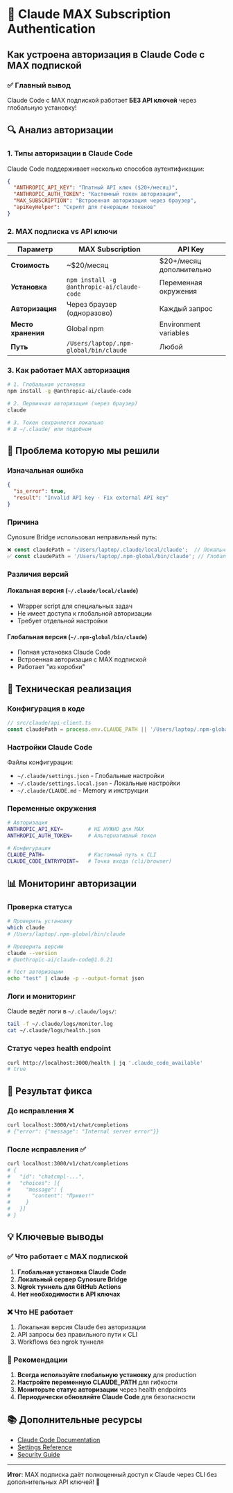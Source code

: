 # 🔐 Claude MAX Subscription Authentication

## Как устроена авторизация в Claude Code с MAX подпиской

### ✅ Главный вывод
Claude Code с MAX подпиской работает **БЕЗ API ключей** через глобальную установку!

## 🔍 Анализ авторизации

### 1. Типы авторизации в Claude Code

Claude Code поддерживает несколько способов аутентификации:

```json
{
  "ANTHROPIC_API_KEY": "Платный API ключ ($20+/месяц)",
  "ANTHROPIC_AUTH_TOKEN": "Кастомный токен авторизации", 
  "MAX_SUBSCRIPTION": "Встроенная авторизация через браузер",
  "apiKeyHelper": "Скрипт для генерации токенов"
}
```

### 2. MAX подписка vs API ключи

| Параметр | MAX Subscription | API Key |
|----------|------------------|---------|
| **Стоимость** | ~$20/месяц | $20+/месяц дополнительно |
| **Установка** | `npm install -g @anthropic-ai/claude-code` | Переменная окружения |
| **Авторизация** | Через браузер (одноразово) | Каждый запрос |
| **Место хранения** | Global npm | Environment variables |
| **Путь** | `/Users/laptop/.npm-global/bin/claude` | Любой |

### 3. Как работает MAX авторизация

```bash
# 1. Глобальная установка
npm install -g @anthropic-ai/claude-code

# 2. Первичная авторизация (через браузер)
claude

# 3. Токен сохраняется локально
# В ~/.claude/ или подобном
```

## 🐛 Проблема которую мы решили

### Изначальная ошибка
```json
{
  "is_error": true,
  "result": "Invalid API key · Fix external API key"
}
```

### Причина
Cynosure Bridge использовал неправильный путь:
```typescript
❌ const claudePath = '/Users/laptop/.claude/local/claude';  // Локальная версия
✅ const claudePath = '/Users/laptop/.npm-global/bin/claude'; // Глобальная версия
```

### Различия версий

#### Локальная версия (`~/.claude/local/claude`)
- Wrapper script для специальных задач
- Не имеет доступа к глобальной авторизации
- Требует отдельной настройки

#### Глобальная версия (`~/.npm-global/bin/claude`)
- Полная установка Claude Code
- Встроенная авторизация с MAX подпиской
- Работает "из коробки"

## 🔧 Техническая реализация

### Конфигурация в коде

```typescript
// src/claude/api-client.ts
const claudePath = process.env.CLAUDE_PATH || '/Users/laptop/.npm-global/bin/claude';
```

### Настройки Claude Code

Файлы конфигурации:
- `~/.claude/settings.json` - Глобальные настройки
- `~/.claude/settings.local.json` - Локальные настройки
- `~/.claude/CLAUDE.md` - Memory и инструкции

### Переменные окружения

```bash
# Авторизация
ANTHROPIC_API_KEY=        # НЕ НУЖНО для MAX
ANTHROPIC_AUTH_TOKEN=     # Альтернативный токен

# Конфигурация
CLAUDE_PATH=              # Кастомный путь к CLI
CLAUDE_CODE_ENTRYPOINT=   # Точка входа (cli/browser)
```

## 📊 Мониторинг авторизации

### Проверка статуса
```bash
# Проверить установку
which claude
# /Users/laptop/.npm-global/bin/claude

# Проверить версию  
claude --version
# @anthropic-ai/claude-code@1.0.21

# Тест авторизации
echo "test" | claude -p --output-format json
```

### Логи и мониторинг

Claude ведёт логи в `~/.claude/logs/`:
```bash
tail -f ~/.claude/logs/monitor.log
cat ~/.claude/logs/health.json
```

### Статус через health endpoint
```bash
curl http://localhost:3000/health | jq '.claude_code_available'
# true
```

## 🎯 Результат фикса

### До исправления ❌
```bash
curl localhost:3000/v1/chat/completions
# {"error": {"message": "Internal server error"}}
```

### После исправления ✅
```bash
curl localhost:3000/v1/chat/completions
# {
#   "id": "chatcmpl-...",
#   "choices": [{
#     "message": {
#       "content": "Привет!"
#     }
#   }]
# }
```

## 💡 Ключевые выводы

### ✅ Что работает с MAX подпиской
1. **Глобальная установка Claude Code**
2. **Локальный сервер Cynosure Bridge**
3. **Ngrok туннель для GitHub Actions**
4. **Нет необходимости в API ключах**

### ❌ Что НЕ работает
1. Локальная версия Claude без авторизации
2. API запросы без правильного пути к CLI
3. Workflows без ngrok туннеля

### 🔮 Рекомендации

1. **Всегда используйте глобальную установку** для production
2. **Настройте переменную CLAUDE_PATH** для гибкости
3. **Мониторьте статус авторизации** через health endpoints
4. **Периодически обновляйте Claude Code** для безопасности

## 📚 Дополнительные ресурсы

- [Claude Code Documentation](https://docs.anthropic.com/en/docs/claude-code)
- [Settings Reference](https://docs.anthropic.com/en/docs/claude-code/settings)
- [Security Guide](https://docs.anthropic.com/en/docs/claude-code/security)

---

**Итог**: MAX подписка даёт полноценный доступ к Claude через CLI без дополнительных API ключей! 🎉